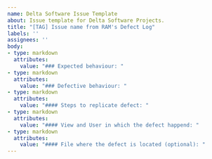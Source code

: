 ```yaml
---
name: Delta Software Issue Template
about: Issue template for Delta Software Projects.
title: "[TAG] Issue name from RAM's Defect Log"
labels: ''
assignees: ''
body:
- type: markdown
  attributes:
    value: "### Expected behaviour: "
- type: markdown
  attributes:
    value: "### Defective behaviour: "
- type: markdown
  attributes:
    value: "#### Steps to replicate defect: "
- type: markdown
  attributes:
    value: "#### View and User in which the defect happend: "
- type: markdown
  attributes:
    value: "#### File where the defect is located (optional): "
---
```

